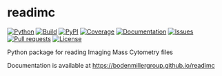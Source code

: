 # readimc

<a href="#"><img alt="Python" src="https://img.shields.io/pypi/pyversions/readimc" /></a>
<a href="https://github.com/BodenmillerGroup/readimc/actions/workflows/build.yml" alt="Build"><img alt="Build" src="https://img.shields.io/github/actions/workflow/status/BodenmillerGroup/readimc/build.yml?label=build" /></a>
<a href="https://pypi.org/project/readimc" alt="PyPI"><img alt="PyPI" src="https://img.shields.io/pypi/v/readimc" /></a>
<a href="#"><img alt="Coverage" src="https://img.shields.io/codecov/c/github/BodenmillerGroup/readimc" /></a>
<a href="https://bodenmillergroup.github.io/readimc" alt="Documentation"><img alt="Documentation" src="https://img.shields.io/github/actions/workflow/status/BodenmillerGroup/readimc/docs.yml?label=docs" /></a>
<a href="https://github.com/BodenmillerGroup/readimc/issues" alt="Issues"><img alt="Issues" src="https://img.shields.io/github/issues/BodenmillerGroup/readimc" /></a>
<a href="https://github.com/BodenmillerGroup/readimc/pulls" alt="Pull requests"><img alt="Pull requests" src="https://img.shields.io/github/issues-pr/BodenmillerGroup/readimc" /></a>
<a href="https://github.com/BodenmillerGroup/readimc/blob/main/LICENSE" alt="License"><img alt="License" src="https://img.shields.io/github/license/BodenmillerGroup/readimc" /></a>

Python package for reading Imaging Mass Cytometry files

Documentation is available at https://bodenmillergroup.github.io/readimc
